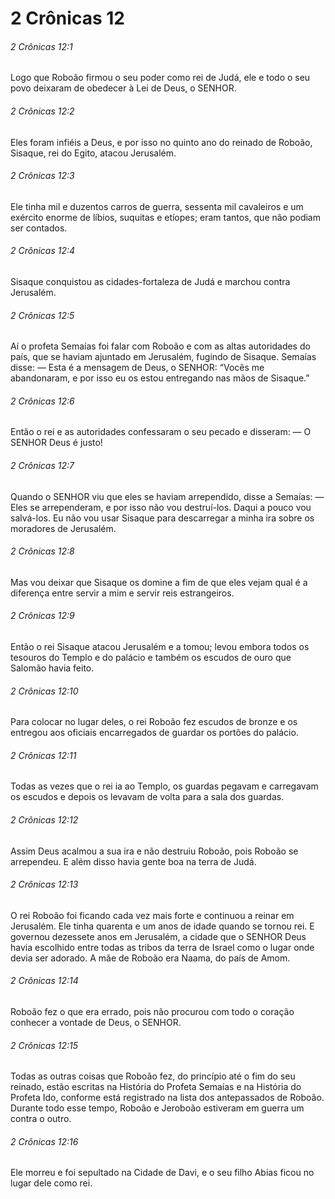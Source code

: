 # 2 Crônicas 12

###### 2 Crônicas 12:1

Logo que Roboão firmou o seu poder como rei de Judá, ele e todo o seu povo deixaram de obedecer à Lei de Deus, o SENHOR.

###### 2 Crônicas 12:2

Eles foram infiéis a Deus, e por isso no quinto ano do reinado de Roboão, Sisaque, rei do Egito, atacou Jerusalém.

###### 2 Crônicas 12:3

Ele tinha mil e duzentos carros de guerra, sessenta mil cavaleiros e um exército enorme de líbios, suquitas e etíopes; eram tantos, que não podiam ser contados.

###### 2 Crônicas 12:4

Sisaque conquistou as cidades-fortaleza de Judá e marchou contra Jerusalém.

###### 2 Crônicas 12:5

Aí o profeta Semaías foi falar com Roboão e com as altas autoridades do país, que se haviam ajuntado em Jerusalém, fugindo de Sisaque. Semaías disse: — Esta é a mensagem de Deus, o SENHOR: “Vocês me abandonaram, e por isso eu os estou entregando nas mãos de Sisaque.”

###### 2 Crônicas 12:6

Então o rei e as autoridades confessaram o seu pecado e disseram: — O SENHOR Deus é justo!

###### 2 Crônicas 12:7

Quando o SENHOR viu que eles se haviam arrependido, disse a Semaías: — Eles se arrependeram, e por isso não vou destruí-los. Daqui a pouco vou salvá-los. Eu não vou usar Sisaque para descarregar a minha ira sobre os moradores de Jerusalém.

###### 2 Crônicas 12:8

Mas vou deixar que Sisaque os domine a fim de que eles vejam qual é a diferença entre servir a mim e servir reis estrangeiros.

###### 2 Crônicas 12:9

Então o rei Sisaque atacou Jerusalém e a tomou; levou embora todos os tesouros do Templo e do palácio e também os escudos de ouro que Salomão havia feito.

###### 2 Crônicas 12:10

Para colocar no lugar deles, o rei Roboão fez escudos de bronze e os entregou aos oficiais encarregados de guardar os portões do palácio.

###### 2 Crônicas 12:11

Todas as vezes que o rei ia ao Templo, os guardas pegavam e carregavam os escudos e depois os levavam de volta para a sala dos guardas.

###### 2 Crônicas 12:12

Assim Deus acalmou a sua ira e não destruiu Roboão, pois Roboão se arrependeu. E além disso havia gente boa na terra de Judá.

###### 2 Crônicas 12:13

O rei Roboão foi ficando cada vez mais forte e continuou a reinar em Jerusalém. Ele tinha quarenta e um anos de idade quando se tornou rei. E governou dezessete anos em Jerusalém, a cidade que o SENHOR Deus havia escolhido entre todas as tribos da terra de Israel como o lugar onde devia ser adorado. A mãe de Roboão era Naama, do país de Amom.

###### 2 Crônicas 12:14

Roboão fez o que era errado, pois não procurou com todo o coração conhecer a vontade de Deus, o SENHOR.

###### 2 Crônicas 12:15

Todas as outras coisas que Roboão fez, do princípio até o fim do seu reinado, estão escritas na História do Profeta Semaías e na História do Profeta Ido, conforme está registrado na lista dos antepassados de Roboão. Durante todo esse tempo, Roboão e Jeroboão estiveram em guerra um contra o outro.

###### 2 Crônicas 12:16

Ele morreu e foi sepultado na Cidade de Davi, e o seu filho Abias ficou no lugar dele como rei.

